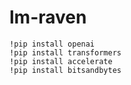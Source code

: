 # lm-raven

```
!pip install openai
!pip install transformers
!pip install accelerate
!pip install bitsandbytes
```
